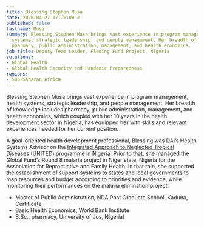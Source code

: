 ```yaml
---
title: Blessing Stephen Musa
date: 2020-04-27 17:26:00 Z
published: false
lastname: Musa
summary: Blessing Stephen Musa brings vast experience in program management, health
  systems, strategic leadership, and people management. Her breadth of knowledge includes
  pharmacy, public administration, management, and health economics.
job-title: Deputy Team Leader, Fleming Fund Project, Nigeria
solutions:
- Global Health
- Global Health Security and Pandemic Preparedness
regions:
- Sub-Saharan Africa
---
```


Blessing Stephen Musa brings vast experience in program management, health systems, strategic leadership, and people management. Her breadth of knowledge includes pharmacy, public administration, management, and health economics, which coupled with her 10 years in the health development sector in Nigeria, has equipped her with skills and relevant experiences needed for her current position.

A goal-oriented health development professional, Blessing was DAI’s Health Systems Advisor on the [Integrated Approach to Neglected Tropical Diseases (UNITED)](https://www.dai.com/our-work/projects/nigeria-integrated-approach-to-neglected-tropical-diseases-united) programme in Nigeria. Prior to that, she managed the Global Fund’s Round 8 malaria project in Niger state, Nigeria for the Association for Reproductive and Family Health. In that role, she supported the establishment of support systems to states and local governments to map resources and budget according to priorities and evidence, while monitoring their performances on the malaria elimination project. 

* Master of Public Administration, NDA Post Graduate School, Kaduna, Certificate
* Basic Health Economics, World Bank Institute
* B.Sc., pharmacy, University of Jos, Nigeria)